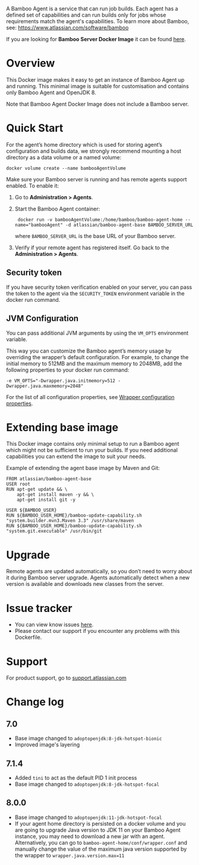 A Bamboo Agent is a service that can run job builds. Each agent has a defined set of capabilities and can run builds only for jobs whose requirements match the agent's capabilities.
To learn more about Bamboo, see: https://www.atlassian.com/software/bamboo

If you are looking for **Bamboo Server Docker Image** it can be found [here](https://hub.docker.com/r/atlassian/bamboo-server/).

# Overview

This Docker image makes it easy to get an instance of Bamboo Agent up and running. This minimal image is suitable for customisation and contains only Bamboo Agent and OpenJDK 8.

Note that Bamboo Agent Docker Image does not include a Bamboo server.

# Quick Start

For the agent’s home directory which is used for storing agent’s configuration and builds data, we strongly recommend mounting a host directory as a data volume or a named volume:

    docker volume create --name bambooAgentVolume

Make sure your Bamboo server is running and has remote agents support enabled. To enable it:

1. Go to **Administration > Agents**.
2. Start the Bamboo Agent container:

        docker run -v bambooAgentVolume:/home/bamboo/bamboo-agent-home --name="bambooAgent" -d atlassian/bamboo-agent-base BAMBOO_SERVER_URL

    where `BAMBOO_SERVER_URL` is the base URL of your Bamboo server.

3. Verify if your remote agent has registered itself. Go back to the **Administration > Agents**.

## Security token

If you have security token verification enabled on your server, you can pass the token to the agent via the `SECURITY_TOKEN` environment variable in the docker run command.

## JVM Configuration

You can pass additional JVM arguments by using the `VM_OPTS` environment variable.

This way you can customize the Bamboo agent’s memory usage by overriding the wrapper’s default configuration. For example, to change the initial memory to 512MB and the maximum memory to 2048MB, add the following properties to your docker run command:

`-e VM_OPTS="-Dwrapper.java.initmemory=512 -Dwrapper.java.maxmemory=2048"`

For the list of all configuration properties, see [Wrapper configuration properties](https://wrapper.tanukisoftware.com/doc/english/properties.html).

# Extending base image

This Docker image contains only minimal setup to run a Bamboo agent which might not be sufficient to run your builds. If you need additional capabilities you can extend the image to suit your needs.

Example of extending the agent base image by Maven and Git:

    FROM atlassian/bamboo-agent-base
    USER root
    RUN apt-get update && \
        apt-get install maven -y && \
        apt-get install git -y
        
    USER ${BAMBOO_USER}
    RUN ${BAMBOO_USER_HOME}/bamboo-update-capability.sh "system.builder.mvn3.Maven 3.3" /usr/share/maven
    RUN ${BAMBOO_USER_HOME}/bamboo-update-capability.sh "system.git.executable" /usr/bin/git

# Upgrade

Remote agents are updated automatically, so you don’t need to worry about it during Bamboo server upgrade. Agents automatically detect when a new version is available and downloads new classes from the server.

# Issue tracker

* You can view know issues [here](https://jira.atlassian.com/projects/BAM/issues/filter=allissues).
* Please contact our support if you encounter any problems with this Dockerfile.

# Support

For product support, go to [support.atlassian.com](https://support.atlassian.com/)

# Change log

## 7.0

* Base image changed to `adoptopenjdk:8-jdk-hotspot-bionic`
* Improved image's layering

## 7.1.4

* Added `tini` to act as the default PID 1 init process
* Base image changed to `adoptopenjdk:8-jdk-hotspot-focal`

## 8.0.0
* Base image changed to `adoptopenjdk:11-jdk-hotspot-focal`
* If your agent home directory is persisted on a docker volume and you are going to upgrade Java version to JDK 11 on your Bamboo Agent instance, you may need to download a new jar with an agent. Alternatively, you can go to `bamboo-agent-home/conf/wrapper.conf` and manually change the value of the maximum java version supported by the wrapper to `wrapper.java.version.max=11`